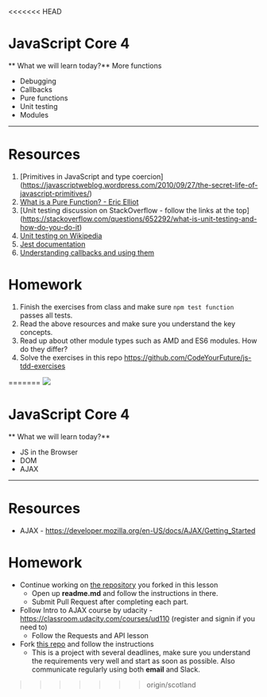 <<<<<<< HEAD
# JavaScript Core 4
** What we will learn today?**
More functions
- Debugging
- Callbacks
- Pure functions
- Unit testing
- Modules

---

# Resources
1. [Primitives in JavaScript and type coercion] (https://javascriptweblog.wordpress.com/2010/09/27/the-secret-life-of-javascript-primitives/)
2. [What is a Pure Function? - Eric Elliot](https://medium.com/javascript-scene/master-the-javascript-interview-what-is-a-pure-function-d1c076bec976)
3. [Unit testing discussion on StackOverflow - follow the links at the top] (https://stackoverflow.com/questions/652292/what-is-unit-testing-and-how-do-you-do-it)
4. [Unit testing on Wikipedia](https://en.wikipedia.org/wiki/Unit_testing)
5. [Jest documentation](https://facebook.github.io/jest/docs/en/getting-started.html)
6. [Understanding callbacks and using them](http://javascriptissexy.com/understand-javascript-callback-functions-and-use-them/)

# Homework

1. Finish the exercises from class and make sure `npm test function` passes all tests.
2. Read the above resources and make sure you understand the key concepts.
3. Read up about other module types such as AMD and ES6 modules. How do they differ?
4. Solve the exercises in this repo https://github.com/CodeYourFuture/js-tdd-exercises

=======
![](https://img.shields.io/badge/status-draft-darkred.svg)
# JavaScript Core 4
** What we will learn today?**
- JS in the Browser
- DOM
- AJAX
---

# Resources
- AJAX - https://developer.mozilla.org/en-US/docs/AJAX/Getting_Started

# Homework
- Continue working on [the repository](https://github.com/CodeYourFuture/dom-ajax) you forked in this lesson
    - Open up **readme.md** and follow the instructions in there.
    - Submit Pull Request after completing each part.
- Follow Intro to AJAX course by udacity - https://classroom.udacity.com/courses/ud110 (register and signin if you need to)
    - Follow the Requests and API lesson
- Fork [this repo](https://github.com/CodeYourFuture/WebDeveloperTest) and follow the instructions
    - This is a project with several deadlines, make sure you understand the requirements very well and start as soon as possible. Also communicate regularly using both **email** and Slack.
>>>>>>> origin/scotland
